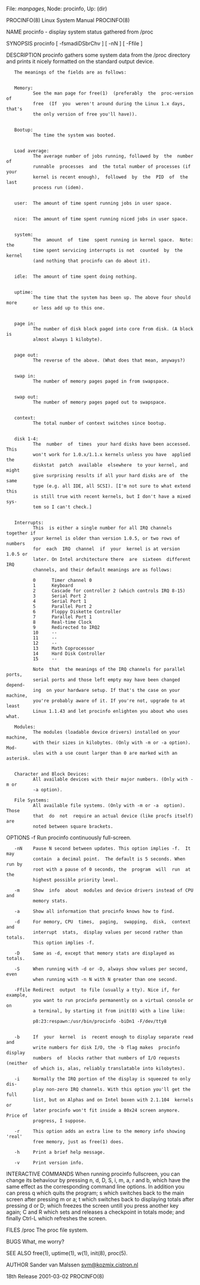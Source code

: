 File: *manpages*,  Node: procinfo,  Up: (dir)

PROCINFO(8)                   Linux System Manual                  PROCINFO(8)



NAME
       procinfo - display system status gathered from /proc


SYNOPSIS
       procinfo [ -fsmadiDSbrChv ] [ -nN ] [ -Ffile ]


DESCRIPTION
       procinfo  gathers  some system data from the /proc directory and prints
       it nicely formatted on the standard output device.

       The meanings of the fields are as follows:


       Memory:
              See the man page for free(1)  (preferably  the  proc-version  of
              free  (If  you  weren't around during the Linux 1.x days, that's
              the only version of free you'll have)).


       Bootup:
              The time the system was booted.


       Load average:
              The average number of jobs running, followed by  the  number  of
              runnable  processes  and  the total number of processes (if your
              kernel is recent enough),  followed  by  the  PID  of  the  last
              process run (idem).


       user:  The amount of time spent running jobs in user space.


       nice:  The amount of time spent running niced jobs in user space.


       system:
              The  amount  of  time  spent running in kernel space.  Note: the
              time spent servicing interrupts is not  counted  by  the  kernel
              (and nothing that procinfo can do about it).


       idle:  The amount of time spent doing nothing.


       uptime:
              The time that the system has been up. The above four should more
              or less add up to this one.


       page in:
              The number of disk block paged into core from disk. (A block  is
              almost always 1 kilobyte).


       page out:
              The reverse of the above. (What does that mean, anyways?)


       swap in:
              The number of memory pages paged in from swapspace.


       swap out:
              The number of memory pages paged out to swapspace.


       context:
              The total number of context switches since bootup.


       disk 1-4:
              The  number  of  times  your hard disks have been accessed. This
              won't work for 1.0.x/1.1.x kernels unless you have  applied  the
              diskstat  patch  available  elsewhere  to your kernel, and might
              give surprising results if all your hard disks are of  the  same
              type (e.g. all IDE, all SCSI). [I'm not sure to what extend this
              is still true with recent kernels, but I don't have a mixed sys-
              tem so I can't check.]


       Interrupts:
              This  is either a single number for all IRQ channels together if
              your kernel is older than version 1.0.5, or two rows of  numbers
              for  each  IRQ  channel  if  your  kernel is at version 1.0.5 or
              later. On Intel architecture there  are  sixteen  different  IRQ
              channels, and their default meanings are as follows:

              0      Timer channel 0
              1      Keyboard
              2      Cascade for controller 2 (which controls IRQ 8-15)
              3      Serial Port 2
              4      Serial Port 1
              5      Parallel Port 2
              6      Floppy Diskette Controller
              7      Parallel Port 1
              8      Real-time Clock
              9      Redirected to IRQ2
              10     --
              11     --
              12     --
              13     Math Coprocessor
              14     Hard Disk Controller
              15     --

              Note  that  the meanings of the IRQ channels for parallel ports,
              serial ports and those left empty may have been changed  depend-
              ing  on your hardware setup. If that's the case on your machine,
              you're probably aware of it. If you're not, upgrade to at  least
              Linux 1.1.43 and let procinfo enlighten you about who uses what.

       Modules:
              The modules (loadable device drivers) installed on your machine,
              with their sizes in kilobytes. (Only with -m or -a option). Mod-
              ules with a use count larger than 0 are marked with an asterisk.


       Character and Block Devices:
              All available devices with their major numbers. (Only with -m or
              -a option).

       File Systems:
              All available file systems. (Only with -m or -a  option).  Those
              that  do  not  require an actual device (like procfs itself) are
              noted between square brackets.

OPTIONS
       -f     Run procinfo continuously full-screen.

       -nN    Pause N second between updates. This option implies -f.  It  may
              contain  a decimal point.  The default is 5 seconds. When run by
              root with a pause of 0 seconds, the  program  will  run  at  the
              highest possible priority level.

       -m     Show  info  about  modules and device drivers instead of CPU and
              memory stats.

       -a     Show all information that procinfo knows how to find.

       -d     For memory, CPU  times,  paging,  swapping,  disk,  context  and
              interrupt  stats,  display values per second rather than totals.
              This option implies -f.

       -D     Same as -d, except that memory stats are displayed as totals.

       -S     When running with -d or -D, always show values per second,  even
              when running with -n N with N greater than one second.

       -Ffile Redirect  output  to file (usually a tty). Nice if, for example,
              you want to run procinfo permanently on a virtual console or  on
              a terminal, by starting it from init(8) with a line like:

              p8:23:respawn:/usr/bin/procinfo -biDn1 -F/dev/tty8


       -b     If  your  kernel  is  recent enough to display separate read and
              write numbers for disk I/O, the -b flag makes  procinfo  display
              numbers  of  blocks rather that numbers of I/O requests (neither
              of which is, alas, reliably translatable into kilobytes).

       -i     Normally the IRQ portion of the display is squeezed to only dis-
              play non-zero IRQ channels. With this option you'll get the full
              list, but on Alphas and on Intel boxen with 2.1.104  kernels  or
              later procinfo won't fit inside a 80x24 screen anymore. Price of
              progress, I suppose.

       -r     This option adds an extra line to the memory info showing 'real'
              free memory, just as free(1) does.

       -h     Print a brief help message.

       -v     Print version info.

INTERACTIVE COMMANDS
       When  running  procinfo  fullscreen,  you  can  change its behaviour by
       pressing n, d, D, S, i, m, a, r and b, which have the  same  effect  as
       the  corresponding  command  line options.  In addition you can press q
       which quits the program; s which switches back to the main screen after
       pressing  m  or  a;  t  which  switches back to displaying totals after
       pressing d or D; <space> which freezes  the  screen  untill  you  press
       another  key  again;  C  and  R which sets and releases a checkpoint in
       totals mode; and finally Ctrl-L which refreshes the screen.

FILES
       /proc  The proc file system.

BUGS
       What, me worry?

SEE ALSO
       free(1), uptime(1), w(1), init(8), proc(5).

AUTHOR
       Sander van Malssen <svm@kozmix.cistron.nl>



18th Release                      2001-03-02                       PROCINFO(8)

